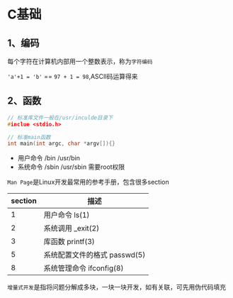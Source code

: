# C基础

## 1、编码

每个字符在计算机内部用一个整数表示，称为`字符编码`

`'a'+1 = 'b'` == `97 + 1 = 98`,ASCII码运算得来

## 2、函数

```c
// 标准库文件一般在/usr/inculde目录下
#inclue <stdio.h>

// 标准main函数
int main(int argc, char *argv[]){}
```

- 用户命令 /bin /usr/bin
- 系统命令 /sbin /usr/sbin 需要root权限

`Man Page`是Linux开发最常用的参考手册，包含很多section

|section |描述                      |
|-       |-                        |
|1       |用户命令 ls(1)             |
|2       |系统调用 _exit(2)          |
|3       |库函数 printf(3)          |
|5       |系统配置文件的格式 passwd(5)|
|8       |系统管理命令 ifconfig(8)   |

`增量式开发`是指将问题分解成多块，一块一块开发，如有关联，可先用伪代码填充